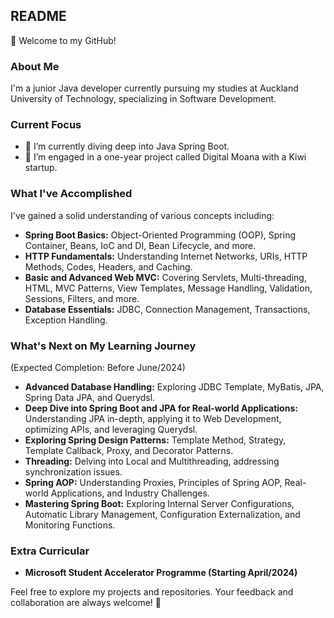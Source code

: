 <!--
**yhkim8046/yhkim8046** is a ✨ _special_ ✨ repository because its `README.md` (this file) appears on your GitHub profile.

Here are some ideas to get you started: 
- 🔭 I’m currently working on ...
- 🌱 I’m currently learning ...
- 👯 I’m looking to collaborate on ...
- 🤔 I’m looking for help with ...
- 💬 Ask me about ...
- 📫 How to reach me: ...
- 😄 Pronouns: ...
- ⚡ Fun fact: ...
-->
## README

👋 Welcome to my GitHub!

### About Me
I'm a junior Java developer currently pursuing my studies at Auckland University of Technology, specializing in Software Development.

### Current Focus
- 🌱 I’m currently diving deep into Java Spring Boot.
- 🔭 I’m engaged in a one-year project called Digital Moana with a Kiwi startup.

### What I've Accomplished
I've gained a solid understanding of various concepts including:
- **Spring Boot Basics:** Object-Oriented Programming (OOP), Spring Container, Beans, IoC and DI, Bean Lifecycle, and more.
- **HTTP Fundamentals:** Understanding Internet Networks, URIs, HTTP Methods, Codes, Headers, and Caching.
- **Basic and Advanced Web MVC:** Covering Servlets, Multi-threading, HTML, MVC Patterns, View Templates, Message Handling, Validation, Sessions, Filters, and more.
- **Database Essentials:** JDBC, Connection Management, Transactions, Exception Handling.

### What's Next on My Learning Journey
(Expected Completion: Before June/2024)
- **Advanced Database Handling:** Exploring JDBC Template, MyBatis, JPA, Spring Data JPA, and Querydsl.
- **Deep Dive into Spring Boot and JPA for Real-world Applications:** Understanding JPA in-depth, applying it to Web Development, optimizing APIs, and leveraging Querydsl.
- **Exploring Spring Design Patterns:** Template Method, Strategy, Template Callback, Proxy, and Decorator Patterns.
- **Threading:** Delving into Local and Multithreading, addressing synchronization issues.
- **Spring AOP:** Understanding Proxies, Principles of Spring AOP, Real-world Applications, and Industry Challenges.
- **Mastering Spring Boot:** Exploring Internal Server Configurations, Automatic Library Management, Configuration Externalization, and Monitoring Functions.

### Extra Curricular
- **Microsoft Student Accelerator Programme (Starting April/2024)**

Feel free to explore my projects and repositories. Your feedback and collaboration are always welcome! 🚀

